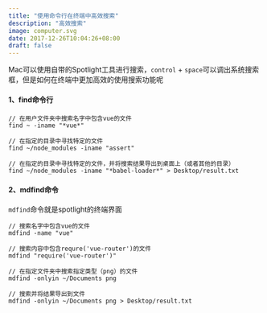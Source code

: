 ```yaml
---
title: "使用命令行在终端中高效搜索"
description: "高效搜索"
image: computer.svg
date: 2017-12-26T10:04:26+08:00
draft: false
---
```


Mac可以使用自带的Spotlight工具进行搜索，`control` + `space`可以调出系统搜索框，但是如何在终端中更加高效的使用搜索功能呢

#### 1、find命令行
```
// 在用户文件夹中搜索名字中包含vue的文件
find ~ -iname "*vue*"

// 在指定的目录中寻找特定的文件
find ~/node_modules -iname "assert"

// 在指定的目录中寻找特定的文件，并将搜索结果导出到桌面上（或者其他的目录）
find ~/node_modules -iname "*babel-loader*" > Desktop/result.txt
```

#### 2、mdfind命令
`mdfind`命令就是spotlight的终端界面

```
// 搜索名字中包含vue的文件
mdfind -name "vue"

// 搜索内容中包含requre('vue-router')的文件
mdfind "require('vue-router')"

// 在指定文件夹中搜索指定类型（png）的文件
mdfind -onlyin ~/Documents png

// 搜索并将结果导出到文件
mdfind -onlyin ~/Documents png > Desktop/result.txt
```